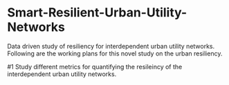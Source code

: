 # Smart-Resilient-Urban-Utility-Networks
Data driven study of resiliency for interdependent urban utility networks.
Following are the working plans for this novel study on the urban resiliency.

#1 Study different metrics for quantifying the resileincy of the interdependent urban utility networks.
